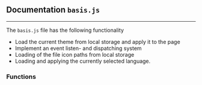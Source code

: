 ## Documentation `basis.js`

---

The `basis.js` file has the following functionality

- Load the current theme from local storage and apply it to the page
- Implement an event listen- and dispatching system
- Loading of the file icon paths from local storage
- Loading and applying the currently selected language.

### Functions


